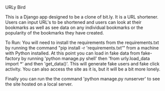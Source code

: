 URLy Bird

This is a Django app designed to be a clone of bit.ly. It is a URL shortener.
Users can input URL's to be shortened and users can look at their bookmarks as well
as see data on any individual bookmarks or the popularity of the bookmarks they have
created.

To Run:
You will need to install the requirements from the requirements.txt by running the
command "pip install -r 'requirements.txt'" from a machine with Python installed.
At this point you can load in fake data from fake-factory by running 'python
manage.py shell' then 'from urly.load_data import \*' and then 'get_data()'. This
will generate fake users and fake click activity. You can also access the site as it
is, but it will be a bit more lonely.

Finally you can run the the command 'python manage.py runserver' to see the site
hosted on a local server.

